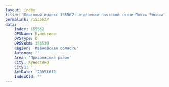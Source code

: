 ```yaml
---
layout: index
title: 'Почтовый индекс 155562: отделение почтовой связи Почты России'
permalink: /155562/
data:
    Index: 155562
    OPSName: Кунестино
    OPSType: О
    OPSSubm: 155539
    Region: 'Ивановская область'
    Autonom: ''
    Area: 'Приволжский район'
    City: Кунестино
    City1: ''
    ActDate: '20051012'
    IndexOld: ''
---
```

